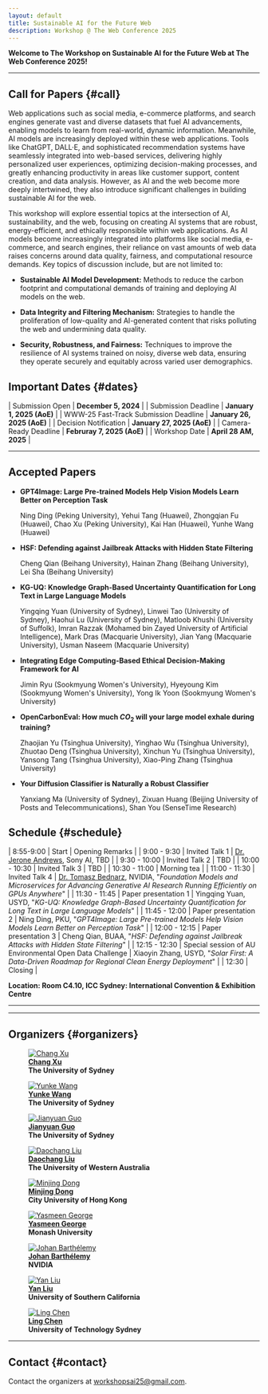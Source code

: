 ```yaml
---
layout: default
title: Sustainable AI for the Future Web
description: Workshop @ The Web Conference 2025
---
```


**Welcome to The Workshop on Sustainable AI for the Future Web at The Web Conference 2025!**

---

## **Call for Papers** {#call}

Web applications such as social media, e-commerce platforms, and search engines generate vast and diverse datasets that fuel AI advancements, enabling models to learn from real-world, dynamic information. Meanwhile, AI models are increasingly deployed within these web applications. Tools like ChatGPT, DALL·E, and sophisticated recommendation systems have seamlessly integrated into web-based services, delivering highly personalized user experiences, optimizing decision-making processes, and greatly enhancing productivity in areas like customer support, content creation, and data analysis. However, as AI and the web become more deeply intertwined, they also introduce significant challenges in building sustainable AI for the web.

This workshop will explore essential topics at the intersection of AI, sustainability, and the web, focusing on creating AI systems that are robust, energy-efficient, and ethically responsible within web applications. As AI models become increasingly integrated into platforms like social media, e-commerce, and search engines, their reliance on vast amounts of web data raises concerns around data quality, fairness, and computational resource demands. Key topics of discussion include, but are not limited to:

- **Sustainable AI Model Development:** Methods to reduce the carbon footprint and computational demands of training and deploying AI models on the web.

- **Data Integrity and Filtering Mechanism:** Strategies to handle the proliferation of low-quality and AI-generated content that risks polluting the web and undermining data quality.

- **Security, Robustness, and Fairness:** Techniques to improve the resilience of AI systems trained on noisy, diverse web data, ensuring they operate securely and equitably across varied user demographics. 

<!-- 
**Fast Track for WWW-25 Accepted Paper Submission Deadline: January 26, 2025, AoE**

**Submit Platform: [Openreview](https://openreview.net/group?id=ACM.org/TheWebConf/2025/Workshop/WSAI)**

We welcome submissions of papers ranging from 4 to 8 pages as main content, with up to 2 additional pages containing references and an optional appendix. All submissions must be in PDF format and formatted according to the new [ACM format](https://www.acm.org/publications/proceedings-template) published in ACM guidelines (e.g., using the ACM LaTeX template on [Overleaf](https://www.overleaf.com/latex/templates/association-for-computing-machinery-acm-sig-proceedings-template/bmvfhcdnxfty)) and selecting the “sigconf” sample. Following the WWW’25 conference submission policy, reviews are double-blind, and author names and affiliations should NOT be listed. Submitted works will be assessed based on their novelty, technical quality, potential impact, and clarity of writing (and should be in English). For papers that primarily rely on empirical evaluations, the experimental settings and results should be clearly presented and repeatable. We encourage authors to make data and code available publicly when possible.

Accepted papers will be posted on this workshop website. Papers accepted by a workshop can be included in the Companion Proceedings of the Web Conference 2025, subject to meeting the camera-ready timeline. The authors can also choose not to have their accepted papers appear in the WWW’25 proceedings. This allows authors to submit works that are concurrently under review elsewhere or published. Please send us an email in advance if you would like to include the accepted paper in the official proceeding.
-->

## **Important Dates** {#dates}

| Submission Open | **December 5, 2024** |
| Submission Deadline | **January 1, 2025 (AoE)** |
| WWW-25 Fast-Track Submission Deadline | **January 26, 2025 (AoE)** |
| Decision Notification | **January 27, 2025 (AoE)** |
| Camera-Ready Deadline | **Februray 7, 2025 (AoE)** |
| Workshop Date | **April 28 AM, 2025** |

---

## **Accepted Papers**

- **GPT4Image: Large Pre-trained Models Help Vision Models Learn Better on Perception Task**
  
  Ning Ding (Peking University), Yehui Tang (Huawei), Zhongqian Fu (Huawei), Chao Xu (Peking University), Kai Han (Huawei), Yunhe Wang (Huawei)

- **HSF: Defending against Jailbreak Attacks with Hidden State Filtering**

  Cheng Qian (Beihang University), Hainan Zhang (Beihang University), Lei Sha (Beihang University)

- **KG-UQ: Knowledge Graph-Based Uncertainty Quantification for Long Text in Large Language Models**

  Yingqing Yuan (University of Sydney), Linwei Tao (University of Sydney), Haohui Lu (University of Sydney), Matloob Khushi (University of Suffolk), Imran Razzak (Mohamed bin Zayed University of Artificial Intelligence), Mark Dras (Macquarie University), Jian Yang (Macquarie University), Usman Naseem (Macquarie University)

- **Integrating Edge Computing-Based Ethical Decision-Making Framework for AI**

  Jimin Ryu (Sookmyung Women's University), Hyeyoung Kim (Sookmyung Women's University), Yong Ik Yoon (Sookmyung Women's University)

- **OpenCarbonEval: How much $CO_2$ will your large model exhale during training?**

  Zhaojian Yu (Tsinghua University), Yinghao Wu (Tsinghua University), Zhuotao Deng (Tsinghua University), Xinchun Yu (Tsinghua University), Yansong Tang (Tsinghua University), Xiao-Ping Zhang (Tsinghua University)

- **Your Diffusion Classifier is Naturally a Robust Classifier**

  Yanxiang Ma (University of Sydney), Zixuan Huang (Beijing University of Posts and Telecommunications), Shan You (SenseTime Research)


## **Schedule** {#schedule}

| 8:55-9:00 | Start | Opening Remarks |
| 9:00 - 9:30 | Invited Talk 1 | [Dr. Jerone Andrews](https://ai.sony/people/Jerone-Andrews/), Sony AI, TBD |
| 9:30 - 10:00 | Invited Talk 2 | TBD |
| 10:00 - 10:30 | Invited Talk 3 | TBD |
| 10:30 - 11:00 | Morning tea |
| 11:00 - 11:30 | Invited Talk 4 | [Dr. Tomasz Bednarz](http://tomaszbednarz.com), NVIDIA, "_Foundation Models and Microservices for Advancing Generative AI Research Running Efficiently on GPUs Anywhere_" |
| 11:30 - 11:45 | Paper presentation 1 | Yingqing Yuan, USYD, "_KG-UQ: Knowledge Graph-Based Uncertainty Quantification for Long Text in Large Language Models_" |
| 11:45 - 12:00 | Paper presentation 2 | Ning Ding, PKU, "_GPT4Image: Large Pre-trained Models Help Vision Models Learn Better on Perception Task_" |
| 12:00 - 12:15 | Paper presentation 3 | Cheng Qian, BUAA, "_HSF: Defending against Jailbreak Attacks with Hidden State Filtering_" |
| 12:15 - 12:30 | Special session of AU Environmental Open Data Challenge | Xiaoyin Zhang, USYD, "_Solar First: A Data-Driven Roadmap for Regional Clean Energy Deployment_" |
| 12:30 | Closing |

**Location: Room C4.10, ICC Sydney: International Convention & Exhibition Centre**

---


<!-- ---

## **Program Committee** {#Committee}

Coming soon -->

---

## **Organizers** {#organizers}
<div class="container">

<figure>
    <a href="http://changxu.xyz/">
    <img class="img-author" src="assets/imgs/authors/chang_xu.jpeg" alt="Chang Xu"/></a>
    <b><br><a href="http://changxu.xyz/">Chang Xu</a>
    <br>The University of Sydney</b>
</figure>

<figure>
    <a href="https://yunke-wang.github.io">
    <img class="img-author" src="assets/imgs/authors/yunke.jpg" alt="Yunke Wang"/></a>
    <b><br><a href="https://yunke-wang.github.io">Yunke Wang</a>
    <br>The University of Sydney</b>
</figure>

<figure>
    <a href="https://ggjy.github.io">
    <img class="img-author" src="assets/imgs/authors/jianyuan.jpg" alt="Jianyuan Guo"/></a>
    <b><br><a href="https://ggjy.github.io">Jianyuan Guo</a>
    <br>The University of Sydney</b>
</figure>

<figure>
    <a href="https://daochang.site/">
    <img class="img-author" src="assets/imgs/authors/daochang_liu.jpg" alt="Daochang Liu"/></a>
    <b><br><a href="https://daochang.site/">Daochang Liu</a>
    <br>The University of Western Australia</b>
</figure>

<figure>
    <a href="https://www.cs.cityu.edu.hk/~minjdong/">
    <img class="img-author" src="assets/imgs/authors/minjing_dong.png" alt="Minjing Dong"/></a>
    <b><br><a href="https://www.cs.cityu.edu.hk/~minjdong/">Minjing Dong</a>
    <br>City University of Hong Kong</b>
</figure>


<figure>
    <a href="https://research.monash.edu/en/persons/yasmeen-george">
    <img class="img-author" src="assets/imgs/authors/yasmeen_george.png" alt="Yasmeen George"/></a>
    <b><br><a href="https://research.monash.edu/en/persons/yasmeen-george">Yasmeen George</a>
    <br>Monash University</b>
</figure>

<figure>
    <a href="https://scholars.uow.edu.au/johan-barthelemy">
    <img class="img-author" src="assets/imgs/authors/johan.jpeg" alt="Johan Barthélemy"/></a>
    <b><br><a href="https://scholars.uow.edu.au/johan-barthelemy">Johan Barthélemy</a>
    <br>NVIDIA</b>
</figure>

<figure>
    <a href="https://sites.google.com/view/yanliu-ai/home">
    <img class="img-author" src="assets/imgs/authors/yanliu.jpeg" alt="Yan Liu"/></a>
    <b><br><a href="https://sites.google.com/view/yanliu-ai/home">Yan Liu</a>
    <br>University of Southern California</b>
</figure>

<figure>
    <a href="https://profiles.uts.edu.au/Ling.Chen">
    <img class="img-author" src="assets/imgs/authors/lingchen.jpeg" alt="Ling Chen"/></a>
    <b><br><a href="https://profiles.uts.edu.au/Ling.Chen">Ling Chen</a>
    <br>University of Technology Sydney</b>
</figure>


</div>


---
## **Contact** {#contact}

Contact the organizers at [workshopsai25@gmail.com](workshopsai24@gmail.com).

<!-- ## Program Committee
## Sponsors -->


